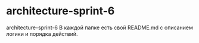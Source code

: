 # architecture-sprint-6
architecture-sprint-6
В каждой папке есть свой README.md с описанием логики и порядка действий.
